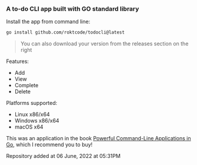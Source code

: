 ### A to-do CLI app built with GO standard library

Install the app from command line:
```sh
go install github.com/roktcode/todocli@latest
```

>You can also download your version from the releases section  on the right


Features:
- Add
- View
- Complete
- Delete

Platforms supported:
- Linux x86/x64
- Windows x86/x64
- macOS x64


This was an application in the book [Powerful Command-Line Applications in Go](https://pragprog.com/titles/rggo/powerful-command-line-applications-in-go/), which I recommend  you to buy!

Repository added at 06 June, 2022 at 05:31PM
